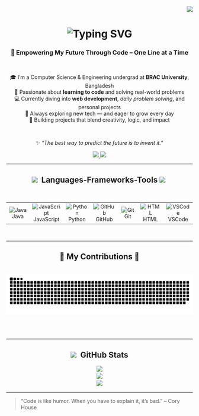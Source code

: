 <!--
**Saadat-Khan/Saadat-Khan** is a ✨ _special_ ✨ repository because its `README.md` (this file) appears on your GitHub profile.

Here are some ideas to get you started:

- 🔭 I’m currently working on ...
- 🌱 I’m currently learning ...
- 👯 I’m looking to collaborate on ...
- 🤔 I’m looking for help with ...
- 💬 Ask me about ...
- 📫 How to reach me: ...
- 😄 Pronouns: ...
- ⚡ Fun fact: ...
-->
<div align="right">
  <img src="https://visitor-badge.laobi.icu/badge?page_id=saadat-khan.saadat-khan&"  />
</div>

<h1 align="center">
  <img 
    src="https://readme-typing-svg.herokuapp.com?font=Fira+Code&weight=500&size=28&duration=4000&pause=800&color=FEE75C&center=true&vCenter=true&width=700&height=60&lines=Hi+there!+👋;I'm+Saadat+Khan+👨‍💻;" 
    alt="Typing SVG"
  />
</h1>

<h3 align="center">🚀 Empowering My Future Through Code – One Line at a Time</h3>

<br/>

<div align="center">

🎓 I’m a Computer Science & Engineering undergrad at <strong>BRAC University</strong>, Bangladesh  
🧠 Passionate about <strong>learning to code</strong> and solving real-world problems  
💻 Currently diving into <strong>web development</strong>, <em>daily problem solving</em>, and personal projects  
🌱 Always exploring new tech — and eager to grow every day  
📌 Building projects that blend creativity, logic, and impact  
  
<br/>

✨ <em>“The best way to predict the future is to invent it.”</em>

</div>

<div align="center"> 
  <a href="mailto:titanl740@gmail.com">
    <img src="https://img.shields.io/badge/Gmail-333333?style=for-the-badge&logo=gmail&logoColor=red" />
  </a>
  <a href="https://www.linkedin.com/in/saadat-khan-461117347/" target="_blank">
    <img src="https://img.shields.io/badge/LinkedIn-0077B5?style=for-the-badge&logo=linkedin&logoColor=white" target="_blank" />
  </a>
  <!--
  <a href="https://salesp07.github.io" target="_blank">
     <img src="https://img.shields.io/badge/Portfolio-FF5722?style=for-the-badge&logo=todoist&logoColor=white" target="_blank" /> <!-- sqlite, safari, google-chrome are other good icon options
  </a>
  -->
</div>

---

<h2 align="center"><img src="https://media2.giphy.com/media/QssGEmpkyEOhBCb7e1/giphy.gif?cid=ecf05e47a0n3gi1bfqntqmob8g9aid1oyj2wr3ds3mg700bl&rid=giphy.gif" width ="30">&nbsp; Languages-Frameworks-Tools <img src="https://media2.giphy.com/media/QssGEmpkyEOhBCb7e1/giphy.gif?cid=ecf05e47a0n3gi1bfqntqmob8g9aid1oyj2wr3ds3mg700bl&rid=giphy.gif" width ="30">&nbsp;</h2>
<br/>
<div align="center">
  <table>
    <tr>
      <td align="center" width="96">
        <img src="https://techstack-generator.vercel.app/java-icon.svg" alt="Java" width="65" height="65" />
        <br>Java
      </td>
      <td align="center" width="96">
        <img src="https://techstack-generator.vercel.app/js-icon.svg" alt="JavaScript" width="65" height="65" />
        <br>JavaScript
      </td>
      <td align="center" width="96">
        <img src="https://techstack-generator.vercel.app/python-icon.svg" alt="Python" width="65" height="65" />
        <br>Python
      </td>
      <td align="center" width="96">
        <img src="https://techstack-generator.vercel.app/github-icon.svg" alt="GitHub" width="65" height="65" />
        <br>GitHub
      </td>
      <td align="center" width="96">
        <img src="https://skillicons.dev/icons?i=git" width="48" height="48" alt="Git" />
        <br>Git
      </td>
      <td align="center" width="96">
        <img src="https://skillicons.dev/icons?i=html" width="48" height="48" alt="HTML" />
        <br>HTML
      </td>
      <td align="center" width="96">
        <img src="https://skillicons.dev/icons?i=vscode" width="48" height="48" alt="VSCode" />
        <br>VSCode
      </td>
    </tr>
  </table>
</div>
<br/>

<!--
### 📌 GitHub Extra Pins
<div align="center">
  <img src="https://github-readme-stats.vercel.app/api/pin/?username=Saadat-Khan&repo=your-best-repo-1&theme=radical&hide_border=false" height="150" alt="Repo 1" />
  <img src="https://github-readme-stats.vercel.app/api/pin/?username=Saadat-Khan&repo=your-best-repo-2&theme=radical&hide_border=false" height="150" alt="Repo 2" />
</div>

---

### ✨ GitHub Gist Pins
<div align="center">
  <img src="https://github-readme-stats.vercel.app/api/gist?id=your-gist-id-1&theme=radical&hide_border=false" height="150" alt="Gist 1" />
  <img src="https://github-readme-stats.vercel.app/api/gist?id=your-gist-id-2&theme=radical&hide_border=false" height="150" alt="Gist 2" />
</div>

---

### 🚀 Projects I'm Proud Of

- 🔭 [**Personal Portfolio Website**](#) – A responsive portfolio built with React and TailwindCSS.
- 🧠 [**AI Chatbot**](#) – Built using Python and OpenAI APIs.
- 📱 [**Mobile Task Tracker**](#) – Flutter-based productivity app.
-->
<hr/>

<div align="center">
  <h2>🐍 My Contributions 🐍</h2>
  <br>
  <img alt="snake eating my contributions" src="https://raw.githubusercontent.com/salesp07/salesp07/output/github-contribution-grid-snake.svg" />
  
  <br/><br/>
</div>

<hr/>

<h2 align="center"><img src="https://media.giphy.com/media/iY8CRBdQXODJSCERIr/giphy.gif" width="35">&nbsp; GitHub Stats</h2>
<div align="center">
<a href="https://github-readme-stats.vercel.app/api?username=saadat-khan&theme=radical&hide_border=false&include_all_commits=false&count_private=false">
  <img src="https://github-readme-stats.vercel.app/api?username=saadat-khan&theme=radical&hide_border=false&include_all_commits=false&count_private=false" />
</a>
<br/>
<a href="https://nirzak-streak-stats.vercel.app/?user=saadat-khan&theme=radical&hide_border=false">
  <img src="https://nirzak-streak-stats.vercel.app/?user=saadat-khan&theme=radical&hide_border=false" />
</a>
<br/>
<a href="https://github-readme-stats.vercel.app/api/top-langs/?username=saadat-khan&theme=radical&hide_border=false&include_all_commits=false&count_private=false&layout=compact">
  <img src="https://github-readme-stats.vercel.app/api/top-langs/?username=saadat-khan&theme=radical&hide_border=false&include_all_commits=false&count_private=false&layout=compact" />
</a>
</div>

---

> “Code is like humor. When you have to explain it, it’s bad.” – Cory House





